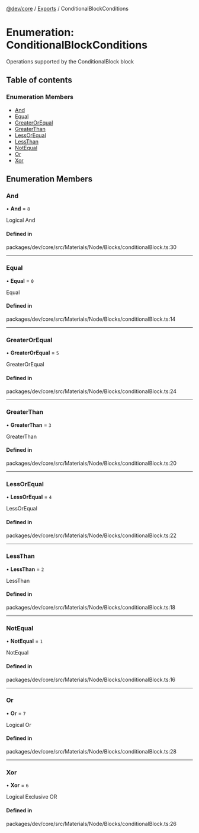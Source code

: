 [@dev/core](../README.md) / [Exports](../modules.md) / ConditionalBlockConditions

# Enumeration: ConditionalBlockConditions

Operations supported by the ConditionalBlock block

## Table of contents

### Enumeration Members

- [And](ConditionalBlockConditions.md#and)
- [Equal](ConditionalBlockConditions.md#equal)
- [GreaterOrEqual](ConditionalBlockConditions.md#greaterorequal)
- [GreaterThan](ConditionalBlockConditions.md#greaterthan)
- [LessOrEqual](ConditionalBlockConditions.md#lessorequal)
- [LessThan](ConditionalBlockConditions.md#lessthan)
- [NotEqual](ConditionalBlockConditions.md#notequal)
- [Or](ConditionalBlockConditions.md#or)
- [Xor](ConditionalBlockConditions.md#xor)

## Enumeration Members

### And

• **And** = ``8``

Logical And

#### Defined in

packages/dev/core/src/Materials/Node/Blocks/conditionalBlock.ts:30

___

### Equal

• **Equal** = ``0``

Equal

#### Defined in

packages/dev/core/src/Materials/Node/Blocks/conditionalBlock.ts:14

___

### GreaterOrEqual

• **GreaterOrEqual** = ``5``

GreaterOrEqual

#### Defined in

packages/dev/core/src/Materials/Node/Blocks/conditionalBlock.ts:24

___

### GreaterThan

• **GreaterThan** = ``3``

GreaterThan

#### Defined in

packages/dev/core/src/Materials/Node/Blocks/conditionalBlock.ts:20

___

### LessOrEqual

• **LessOrEqual** = ``4``

LessOrEqual

#### Defined in

packages/dev/core/src/Materials/Node/Blocks/conditionalBlock.ts:22

___

### LessThan

• **LessThan** = ``2``

LessThan

#### Defined in

packages/dev/core/src/Materials/Node/Blocks/conditionalBlock.ts:18

___

### NotEqual

• **NotEqual** = ``1``

NotEqual

#### Defined in

packages/dev/core/src/Materials/Node/Blocks/conditionalBlock.ts:16

___

### Or

• **Or** = ``7``

Logical Or

#### Defined in

packages/dev/core/src/Materials/Node/Blocks/conditionalBlock.ts:28

___

### Xor

• **Xor** = ``6``

Logical Exclusive OR

#### Defined in

packages/dev/core/src/Materials/Node/Blocks/conditionalBlock.ts:26
